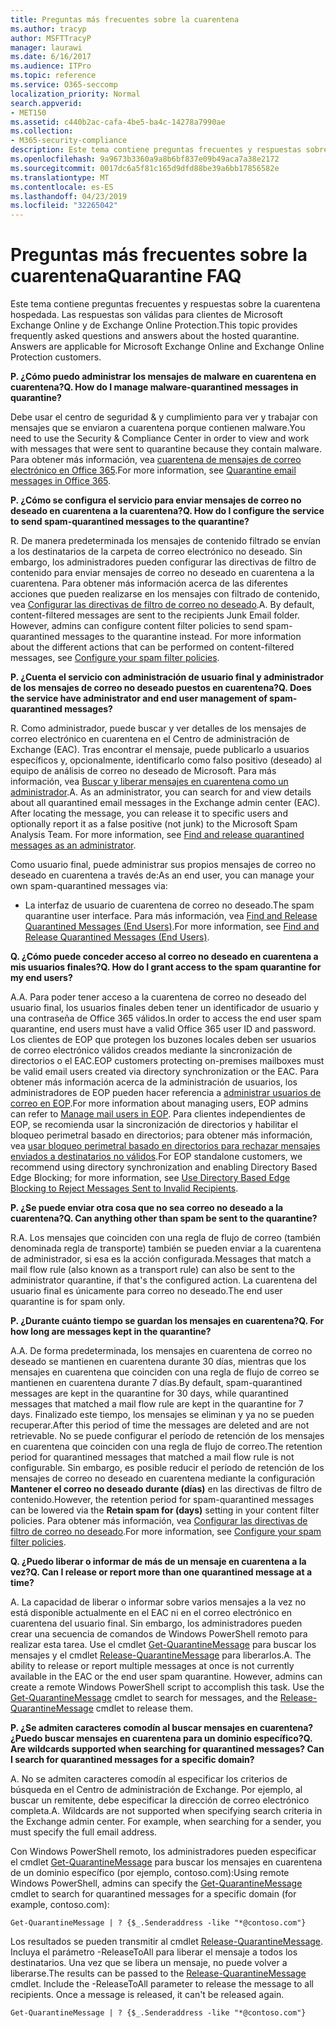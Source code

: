 ```yaml
---
title: Preguntas más frecuentes sobre la cuarentena
ms.author: tracyp
author: MSFTTracyP
manager: laurawi
ms.date: 6/16/2017
ms.audience: ITPro
ms.topic: reference
ms.service: O365-seccomp
localization_priority: Normal
search.appverid:
- MET150
ms.assetid: c440b2ac-cafa-4be5-ba4c-14278a7990ae
ms.collection:
- M365-security-compliance
description: Este tema contiene preguntas frecuentes y respuestas sobre la cuarentena hospedada.
ms.openlocfilehash: 9a9673b3360a9a8b6bf837e09b49aca7a38e2172
ms.sourcegitcommit: 0017dc6a5f81c165d9dfd88be39a6bb17856582e
ms.translationtype: MT
ms.contentlocale: es-ES
ms.lasthandoff: 04/23/2019
ms.locfileid: "32265042"
---
```

# <a name="quarantine-faq"></a><span data-ttu-id="31c96-103">Preguntas más frecuentes sobre la cuarentena</span><span class="sxs-lookup"><span data-stu-id="31c96-103">Quarantine FAQ</span></span>

<span data-ttu-id="31c96-p101">Este tema contiene preguntas frecuentes y respuestas sobre la cuarentena hospedada. Las respuestas son válidas para clientes de Microsoft Exchange Online y de Exchange Online Protection.</span><span class="sxs-lookup"><span data-stu-id="31c96-p101">This topic provides frequently asked questions and answers about the hosted quarantine. Answers are applicable for Microsoft Exchange Online and Exchange Online Protection customers.</span></span>
  
 <span data-ttu-id="31c96-106">**P. ¿Cómo puedo administrar los mensajes de malware en cuarentena en cuarentena?**</span><span class="sxs-lookup"><span data-stu-id="31c96-106">**Q. How do I manage malware-quarantined messages in quarantine?**</span></span>
  
<span data-ttu-id="31c96-107">Debe usar el centro de seguridad &amp; y cumplimiento para ver y trabajar con mensajes que se enviaron a cuarentena porque contienen malware.</span><span class="sxs-lookup"><span data-stu-id="31c96-107">You need to use the Security &amp; Compliance Center in order to view and work with messages that were sent to quarantine because they contain malware.</span></span> <span data-ttu-id="31c96-108">Para obtener más información, vea [cuarentena de mensajes de correo electrónico en Office 365](https://support.office.com/article/Quarantine-email-messages-in-Office-365-4c234874-015e-4768-8495-98fcccfc639b).</span><span class="sxs-lookup"><span data-stu-id="31c96-108">For more information, see [Quarantine email messages in Office 365](https://support.office.com/article/Quarantine-email-messages-in-Office-365-4c234874-015e-4768-8495-98fcccfc639b).</span></span>
  
 <span data-ttu-id="31c96-109">**P. ¿Cómo se configura el servicio para enviar mensajes de correo no deseado en cuarentena a la cuarentena?**</span><span class="sxs-lookup"><span data-stu-id="31c96-109">**Q. How do I configure the service to send spam-quarantined messages to the quarantine?**</span></span>
  
<span data-ttu-id="31c96-p103">R. De manera predeterminada los mensajes de contenido filtrado se envían a los destinatarios de la carpeta de correo electrónico no deseado. Sin embargo, los administradores pueden configurar las directivas de filtro de contenido para enviar mensajes de correo no deseado en cuarentena a la cuarentena. Para obtener más información acerca de las diferentes acciones que pueden realizarse en los mensajes con filtrado de contenido, vea [Configurar las directivas de filtro de correo no deseado](configure-your-spam-filter-policies.md).</span><span class="sxs-lookup"><span data-stu-id="31c96-p103">A. By default, content-filtered messages are sent to the recipients Junk Email folder. However, admins can configure content filter policies to send spam-quarantined messages to the quarantine instead. For more information about the different actions that can be performed on content-filtered messages, see [Configure your spam filter policies](configure-your-spam-filter-policies.md).</span></span>
  
 <span data-ttu-id="31c96-114">**P. ¿Cuenta el servicio con administración de usuario final y administrador de los mensajes de correo no deseado puestos en cuarentena?**</span><span class="sxs-lookup"><span data-stu-id="31c96-114">**Q. Does the service have administrator and end user management of spam-quarantined messages?**</span></span>
  
<span data-ttu-id="31c96-p104">R. Como administrador, puede buscar y ver detalles de los mensajes de correo electrónico en cuarentena en el Centro de administración de Exchange (EAC). Tras encontrar el mensaje, puede publicarlo a usuarios específicos y, opcionalmente, identificarlo como falso positivo (deseado) al equipo de análisis de correo no deseado de Microsoft. Para más información, vea [Buscar y liberar mensajes en cuarentena como un administrador](find-and-release-quarantined-messages-as-an-administrator.md).</span><span class="sxs-lookup"><span data-stu-id="31c96-p104">A. As an administrator, you can search for and view details about all quarantined email messages in the Exchange admin center (EAC). After locating the message, you can release it to specific users and optionally report it as a false positive (not junk) to the Microsoft Spam Analysis Team. For more information, see [Find and release quarantined messages as an administrator](find-and-release-quarantined-messages-as-an-administrator.md).</span></span>
  
<span data-ttu-id="31c96-119">Como usuario final, puede administrar sus propios mensajes de correo no deseado en cuarentena a través de:</span><span class="sxs-lookup"><span data-stu-id="31c96-119">As an end user, you can manage your own spam-quarantined messages via:</span></span> 
  
- <span data-ttu-id="31c96-120">La interfaz de usuario de cuarentena de correo no deseado.</span><span class="sxs-lookup"><span data-stu-id="31c96-120">The spam quarantine user interface.</span></span> <span data-ttu-id="31c96-121">Para más información, vea [Find and Release Quarantined Messages (End Users)](http://technet.microsoft.com/library/e439b560-827a-4807-abd3-6b861c1ff786.aspx).</span><span class="sxs-lookup"><span data-stu-id="31c96-121">For more information, see [Find and Release Quarantined Messages (End Users)](http://technet.microsoft.com/library/e439b560-827a-4807-abd3-6b861c1ff786.aspx).</span></span>
        
 <span data-ttu-id="31c96-122">**Q. ¿Cómo puede conceder acceso al correo no deseado en cuarentena a mis usuarios finales?**</span><span class="sxs-lookup"><span data-stu-id="31c96-122">**Q. How do I grant access to the spam quarantine for my end users?**</span></span>
  
<span data-ttu-id="31c96-123">A.</span><span class="sxs-lookup"><span data-stu-id="31c96-123">A.</span></span> <span data-ttu-id="31c96-124">Para poder tener acceso a la cuarentena de correo no deseado del usuario final, los usuarios finales deben tener un identificador de usuario y una contraseña de Office 365 válidos.</span><span class="sxs-lookup"><span data-stu-id="31c96-124">In order to access the end user spam quarantine, end users must have a valid Office 365 user ID and password.</span></span> <span data-ttu-id="31c96-125">Los clientes de EOP que protegen los buzones locales deben ser usuarios de correo electrónico válidos creados mediante la sincronización de directorios o el EAC.</span><span class="sxs-lookup"><span data-stu-id="31c96-125">EOP customers protecting on-premises mailboxes must be valid email users created via directory synchronization or the EAC.</span></span> <span data-ttu-id="31c96-126">Para obtener más información acerca de la administración de usuarios, los administradores de EOP pueden hacer referencia a [administrar usuarios de correo en EOP](eop/manage-mail-users-in-eop.md).</span><span class="sxs-lookup"><span data-stu-id="31c96-126">For more information about managing users, EOP admins can refer to [Manage mail users in EOP](eop/manage-mail-users-in-eop.md).</span></span> <span data-ttu-id="31c96-127">Para clientes independientes de EOP, se recomienda usar la sincronización de directorios y habilitar el bloqueo perimetral basado en directorios; para obtener más información, vea [usar bloqueo perimetral basado en directorios para rechazar mensajes enviados a destinatarios no válidos](http://technet.microsoft.com/library/ca7b7416-92ed-40ad-abdb-695be46ea2e4.aspx).</span><span class="sxs-lookup"><span data-stu-id="31c96-127">For EOP standalone customers, we recommend using directory synchronization and enabling Directory Based Edge Blocking; for more information, see [Use Directory Based Edge Blocking to Reject Messages Sent to Invalid Recipients](http://technet.microsoft.com/library/ca7b7416-92ed-40ad-abdb-695be46ea2e4.aspx).</span></span>
  
 <span data-ttu-id="31c96-128">**P. ¿Se puede enviar otra cosa que no sea correo no deseado a la cuarentena?**</span><span class="sxs-lookup"><span data-stu-id="31c96-128">**Q. Can anything other than spam be sent to the quarantine?**</span></span>
  
<span data-ttu-id="31c96-129">R.</span><span class="sxs-lookup"><span data-stu-id="31c96-129">A.</span></span> <span data-ttu-id="31c96-130">Los mensajes que coinciden con una regla de flujo de correo (también denominada regla de transporte) también se pueden enviar a la cuarentena de administrador, si esa es la acción configurada.</span><span class="sxs-lookup"><span data-stu-id="31c96-130">Messages that match a mail flow rule (also known as a transport rule) can also be sent to the administrator quarantine, if that's the configured action.</span></span> <span data-ttu-id="31c96-131">La cuarentena del usuario final es únicamente para correo no deseado.</span><span class="sxs-lookup"><span data-stu-id="31c96-131">The end user quarantine is for spam only.</span></span>
  
 <span data-ttu-id="31c96-132">**P. ¿Durante cuánto tiempo se guardan los mensajes en cuarentena?**</span><span class="sxs-lookup"><span data-stu-id="31c96-132">**Q. For how long are messages kept in the quarantine?**</span></span>
  
<span data-ttu-id="31c96-133">A.</span><span class="sxs-lookup"><span data-stu-id="31c96-133">A.</span></span> <span data-ttu-id="31c96-134">De forma predeterminada, los mensajes en cuarentena de correo no deseado se mantienen en cuarentena durante 30 días, mientras que los mensajes en cuarentena que coinciden con una regla de flujo de correo se mantienen en cuarentena durante 7 días.</span><span class="sxs-lookup"><span data-stu-id="31c96-134">By default, spam-quarantined messages are kept in the quarantine for 30 days, while quarantined messages that matched a mail flow rule are kept in the quarantine for 7 days.</span></span> <span data-ttu-id="31c96-135">Finalizado este tiempo, los mensajes se eliminan y ya no se pueden recuperar.</span><span class="sxs-lookup"><span data-stu-id="31c96-135">After this period of time the messages are deleted and are not retrievable.</span></span> <span data-ttu-id="31c96-136">No se puede configurar el período de retención de los mensajes en cuarentena que coinciden con una regla de flujo de correo.</span><span class="sxs-lookup"><span data-stu-id="31c96-136">The retention period for quarantined messages that matched a mail flow rule is not configurable.</span></span> <span data-ttu-id="31c96-137">Sin embargo, es posible reducir el período de retención de los mensajes de correo no deseado en cuarentena mediante la configuración **Mantener el correo no deseado durante (días)** en las directivas de filtro de contenido.</span><span class="sxs-lookup"><span data-stu-id="31c96-137">However, the retention period for spam-quarantined messages can be lowered via the **Retain spam for (days)** setting in your content filter policies.</span></span> <span data-ttu-id="31c96-138">Para obtener más información, vea [Configurar las directivas de filtro de correo no deseado](configure-your-spam-filter-policies.md).</span><span class="sxs-lookup"><span data-stu-id="31c96-138">For more information, see [Configure your spam filter policies](configure-your-spam-filter-policies.md).</span></span>
  
 <span data-ttu-id="31c96-139">**Q. ¿Puedo liberar o informar de más de un mensaje en cuarentena a la vez?**</span><span class="sxs-lookup"><span data-stu-id="31c96-139">**Q. Can I release or report more than one quarantined message at a time?**</span></span>
  
<span data-ttu-id="31c96-p109">A. La capacidad de liberar o informar sobre varios mensajes a la vez no está disponible actualmente en el EAC ni en el correo electrónico en cuarentena del usuario final. Sin embargo, los administradores pueden crear una secuencia de comandos de Windows PowerShell remoto para realizar esta tarea. Use el cmdlet [Get-QuarantineMessage](http://technet.microsoft.com/library/88026da1-8dbc-49e7-80e8-112a32773c34.aspx) para buscar los mensajes y el cmdlet [Release-QuarantineMessage](http://technet.microsoft.com/library/4a3aa05c-238f-46f2-b8dd-b0e3c38eab3e.aspx) para liberarlos.</span><span class="sxs-lookup"><span data-stu-id="31c96-p109">A. The ability to release or report multiple messages at once is not currently available in the EAC or the end user spam quarantine. However, admins can create a remote Windows PowerShell script to accomplish this task. Use the [Get-QuarantineMessage](http://technet.microsoft.com/library/88026da1-8dbc-49e7-80e8-112a32773c34.aspx) cmdlet to search for messages, and the [Release-QuarantineMessage](http://technet.microsoft.com/library/4a3aa05c-238f-46f2-b8dd-b0e3c38eab3e.aspx) cmdlet to release them.</span></span> 
  
 <span data-ttu-id="31c96-144">**P. ¿Se admiten caracteres comodín al buscar mensajes en cuarentena? ¿Puedo buscar mensajes en cuarentena para un dominio específico?**</span><span class="sxs-lookup"><span data-stu-id="31c96-144">**Q. Are wildcards supported when searching for quarantined messages? Can I search for quarantined messages for a specific domain?**</span></span>
  
<span data-ttu-id="31c96-p110">A. No se admiten caracteres comodín al especificar los criterios de búsqueda en el Centro de administración de Exchange. Por ejemplo, al buscar un remitente, debe especificar la dirección de correo electrónico completa.</span><span class="sxs-lookup"><span data-stu-id="31c96-p110">A. Wildcards are not supported when specifying search criteria in the Exchange admin center. For example, when searching for a sender, you must specify the full email address.</span></span>
  
<span data-ttu-id="31c96-148">Con Windows PowerShell remoto, los administradores pueden especificar el cmdlet [Get-QuarantineMessage](http://technet.microsoft.com/library/88026da1-8dbc-49e7-80e8-112a32773c34.aspx) para buscar los mensajes en cuarentena de un dominio específico (por ejemplo, contoso.com):</span><span class="sxs-lookup"><span data-stu-id="31c96-148">Using remote Windows PowerShell, admins can specify the [Get-QuarantineMessage](http://technet.microsoft.com/library/88026da1-8dbc-49e7-80e8-112a32773c34.aspx) cmdlet to search for quarantined messages for a specific domain (for example, contoso.com):</span></span> 
  
```
Get-QuarantineMessage | ? {$_.Senderaddress -like "*@contoso.com"}
```

<span data-ttu-id="31c96-p111">Los resultados se pueden transmitir al cmdlet [Release-QuarantineMessage](http://technet.microsoft.com/library/4a3aa05c-238f-46f2-b8dd-b0e3c38eab3e.aspx). Incluya el parámetro -ReleaseToAll para liberar el mensaje a todos los destinatarios. Una vez que se libera un mensaje, no puede volver a liberarse.</span><span class="sxs-lookup"><span data-stu-id="31c96-p111">The results can be passed to the [Release-QuarantineMessage](http://technet.microsoft.com/library/4a3aa05c-238f-46f2-b8dd-b0e3c38eab3e.aspx) cmdlet. Include the -ReleaseToAll parameter to release the message to all recipients. Once a message is released, it can't be released again.</span></span> 
  
```
Get-QuarantineMessage | ? {$_.Senderaddress -like "*@contoso.com"}
```



